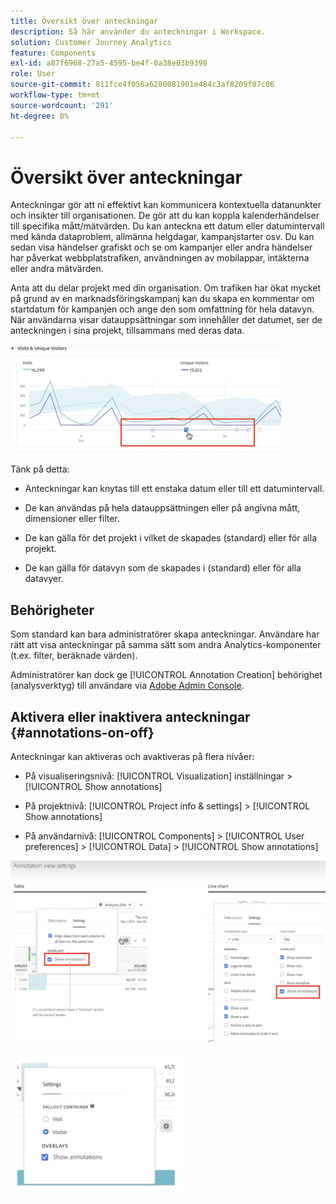 ```yaml
---
title: Översikt över anteckningar
description: Så här använder du anteckningar i Workspace.
solution: Customer Journey Analytics
feature: Components
exl-id: a87f6968-27a5-4595-be4f-0a38e03b9398
role: User
source-git-commit: 811fce4f056a6280081901e484c3af8209f87c06
workflow-type: tm+mt
source-wordcount: '291'
ht-degree: 0%

---
```


# Översikt över anteckningar

Anteckningar gör att ni effektivt kan kommunicera kontextuella datanunkter och insikter till organisationen. De gör att du kan koppla kalenderhändelser till specifika mått/mätvärden. Du kan anteckna ett datum eller datumintervall med kända dataproblem, allmänna helgdagar, kampanjstarter osv. Du kan sedan visa händelser grafiskt och se om kampanjer eller andra händelser har påverkat webbplatstrafiken, användningen av mobilappar, intäkterna eller andra mätvärden.

Anta att du delar projekt med din organisation. Om trafiken har ökat mycket på grund av en marknadsföringskampanj kan du skapa en kommentar om startdatum för kampanjen och ange den som omfattning för hela datavyn. När användarna visar datauppsättningar som innehåller det datumet, ser de anteckningen i sina projekt, tillsammans med deras data.

![Linjediagram med anteckning markerad.](assets/multi-day.png)

Tänk på detta:

* Anteckningar kan knytas till ett enstaka datum eller till ett datumintervall.

* De kan användas på hela datauppsättningen eller på angivna mått, dimensioner eller filter.

* De kan gälla för det projekt i vilket de skapades (standard) eller för alla projekt.

* De kan gälla för datavyn som de skapades i (standard) eller för alla datavyer.

## Behörigheter

Som standard kan bara administratörer skapa anteckningar. Användare har rätt att visa anteckningar på samma sätt som andra Analytics-komponenter (t.ex. filter, beräknade värden).

Administratörer kan dock ge [!UICONTROL Annotation Creation] behörighet (analysverktyg) till användare via [Adobe Admin Console](https://experienceleague.adobe.com/docs/analytics/admin/admin-console/permissions/analytics-tools.html).

## Aktivera eller inaktivera anteckningar {#annotations-on-off}

Anteckningar kan aktiveras och avaktiveras på flera nivåer:

* På visualiseringsnivå: [!UICONTROL Visualization] inställningar > [!UICONTROL Show annotations]

* På projektnivå: [!UICONTROL Project info & settings] > [!UICONTROL Show annotations]

* På användarnivå: [!UICONTROL Components] > [!UICONTROL User preferences] > [!UICONTROL Data] > [!UICONTROL Show annotations]

![Dialogrutan Visualiseringsinställningar med Visa anteckningar markerat](assets/show-ann.png)

![Användarinställningar markerar Visa anteckningar.](assets/show-ann2.png)

